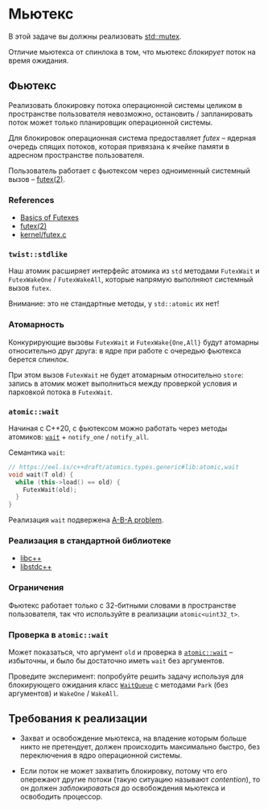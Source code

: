 # Мьютекс

В этой задаче вы должны реализовать [std::mutex](https://ru.cppreference.com/w/cpp/thread/mutex).

Отличие мьютекса от спинлока в том, что мьютекс _блокирует_ поток на время ожидания.

## Фьютекс

Реализовать блокировку потока операционной системы целиком в пространстве пользователя невозможно, остановить / запланировать поток может только планировщик операционной системы.

Для блокировок операционная система предоставляет _futex_ – ядерная очередь спящих потоков, которая привязана к ячейке памяти в адресном пространстве пользователя.

Пользователь работает с фьютексом через одноименный системный вызов – [futex(2)](http://man7.org/linux/man-pages/man2/futex.2.html).

### References

- [Basics of Futexes](https://eli.thegreenplace.net/2018/basics-of-futexes/)
- [futex(2)](http://man7.org/linux/man-pages/man2/futex.2.html)
- [kernel/futex.c](https://github.com/torvalds/linux/blob/master/kernel/futex.c)

### `twist::stdlike`

Наш атомик расширяет интерфейс атомика из `std` методами `FutexWait` и `FutexWakeOne` / `FutexWakeAll`, которые напрямую выполняют системный вызов `futex`.

Внимание: это не стандартные методы, у `std::atomic` их нет!

### Атомарность

Конкурирующие вызовы `FutexWait` и `FutexWake{One,All}` будут атомарны относительно друг друга: в ядре при работе с очередью фьютекса берется спинлок.

При этом вызов `FutexWait` не будет атомарным относительно `store`: запись в атомик может выполниться между проверкой условия и парковкой потока в `FutexWait`.


### `atomic::wait`

Начиная с С++20, с фьютексом можно работать через методы атомиков: [`wait`](https://en.cppreference.com/w/cpp/atomic/atomic/wait) + `notify_one` / `notify_all`.

Семантика `wait`:

```cpp
// https://eel.is/c++draft/atomics.types.generic#lib:atomic,wait
void wait(T old) {
  while (this->load() == old) {
    FutexWait(old);
  }   
}
```

Реализация `wait` подвержена [A-B-A problem](https://en.wikipedia.org/wiki/ABA_problem).

### Реализация в стандартной библиотеке

- [libc++](https://github.com/llvm/llvm-project/blob/main/libcxx/src/atomic.cpp)
- [libstdc++](https://github.com/gcc-mirror/gcc/blob/master/libstdc%2B%2B-v3/include/bits/atomic_wait.h)

### Ограничения

Фьютекс работает только с 32-битными словами в пространстве пользователя, так что используйте в реализации `atomic<uint32_t>`.

### Проверка в `atomic::wait`

Может показаться, что аргумент `old` и проверка в [`atomic::wait`](https://en.cppreference.com/w/cpp/atomic/atomic/wait) – избыточны, и было бы достаточно иметь `wait` без аргументов.

Проведите эксперимент: попробуйте решить задачу используя для блокирующего ожидания класс [`WaitQueue`](wait_queue.hpp) с методами `Park` (без аргументов) и `WakeOne` / `WakeAll`.


## Требования к реализации

* Захват и освобождение мьютекса, на владение которым больше никто не претендует, должен происходить максимально быстро, без переключения в ядро операционной системы.

* Если поток не может захватить блокировку, потому что его опережают другие потоки (такую ситуацию называют _contention_), то он должен _заблокироваться_ до освобождения мьютекса и освободить процессор.
